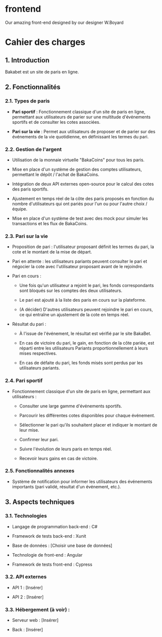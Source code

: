 # frontend

Our amazing front-end designed by our designer W.Boyard

# Cahier des charges

## 1. Introduction

Bakabet est un site de paris en ligne. 

## 2. Fonctionnalités

### 2.1. Types de paris

- **Pari sportif** : Fonctionnement classique d'un site de paris en ligne, permettant aux utilisateurs de parier sur une multitude d'événements sportifs et de consulter les cotes associées.

- **Pari sur la vie** : Permet aux utilisateurs de proposer et de parier sur des événements de la vie quotidienne, en définissant les termes du pari.

### 2.2. Gestion de l'argent

- Utilisation de la monnaie virtuelle "BakaCoins" pour tous les paris.

- Mise en place d'un système de gestion des comptes utilisateurs, permettant le dépôt / l'achat de BakaCoins.

- Intégration de deux API externes open-source pour le calcul des cotes des paris sportifs.

- Ajustement en temps réel de la côte des paris proposés en fonction du nombre d'utilisateurs qui ont pariés pour l'un ou pour l'autre choix / équipe. 

- Mise en place d'un système de test avec des mock pour simuler les transactions et les flux de BakaCoins.

### 2.3. Pari sur la vie

- Proposition de pari : l'utilisateur proposant définit les termes du pari, la cote et le montant de la mise de départ.

- Pari en attente : les utilisateurs pariants peuvent consulter le pari et négocier la cote avec l'utilisateur proposant avant de le rejoindre.

- Pari en cours :
  
  - Une fois qu'un utilisateur a rejoint le pari, les fonds correspondants sont bloqués sur les comptes des deux utilisateurs.
  
  - Le pari est ajouté à la liste des paris en cours sur la plateforme.
  
  - (A décider) D'autres utilisateurs peuvent rejoindre le pari en cours, ce qui entraîne un ajustement de la cote en temps réel.

- Résultat du pari : 
  
  - À l'issue de l'événement, le résultat est vérifié par le site BakaBet.
  
  - En cas de victoire du pari, le gain, en fonction de la côte pariée, est réparti entre les utilisateurs Pariants proportionnellement à leurs mises respectives.
  
  - En cas de défaite du pari, les fonds misés sont perdus par les utilisateurs pariants.

### 2.4. Pari sportif

- Fonctionnement classique d'un site de paris en ligne, permettant aux utilisateurs :
  
  - Consulter une large gamme d'événements sportifs.
  
  - Parcourir les différentes cotes disponibles pour chaque événement.
  
  - Sélectionner le pari qu'ils souhaitent placer et indiquer le montant de leur mise.
  
  - Confirmer leur pari.
  
  - Suivre l'évolution de leurs paris en temps réel.
  
  - Recevoir leurs gains en cas de victoire.

### 2.5. Fonctionnalités annexes

- Système de notification pour informer les utilisateurs des événements importants (pari validé, résultat d'un événement, etc.).

## 3. Aspects techniques

### 3.1. Technologies

- Langage de programmation back-end : C#

- Framework de tests back-end : Xunit

- Base de données : [Choisir une base de données]

- Technologie de front-end : Angular

- Framework de tests front-end : Cypress

### 3.2. API externes

- API 1 : [Insérer]

- API 2 : [Insérer]

### 3.3. Hébergement (à voir) :

- Serveur web : [Insérer]

- Back : [Insérer]
